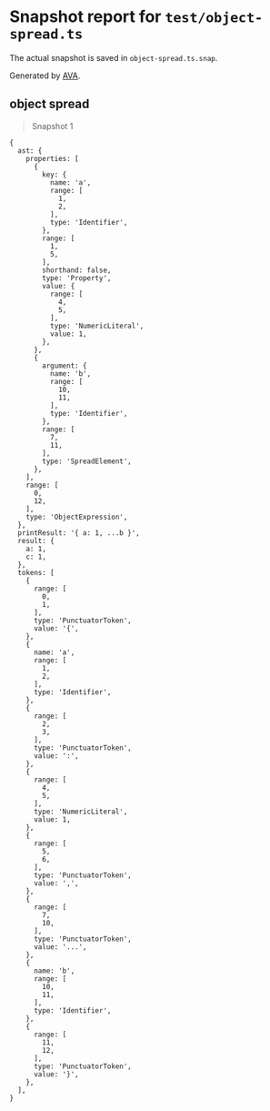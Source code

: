 # Snapshot report for `test/object-spread.ts`

The actual snapshot is saved in `object-spread.ts.snap`.

Generated by [AVA](https://avajs.dev).

## object spread

> Snapshot 1

    {
      ast: {
        properties: [
          {
            key: {
              name: 'a',
              range: [
                1,
                2,
              ],
              type: 'Identifier',
            },
            range: [
              1,
              5,
            ],
            shorthand: false,
            type: 'Property',
            value: {
              range: [
                4,
                5,
              ],
              type: 'NumericLiteral',
              value: 1,
            },
          },
          {
            argument: {
              name: 'b',
              range: [
                10,
                11,
              ],
              type: 'Identifier',
            },
            range: [
              7,
              11,
            ],
            type: 'SpreadElement',
          },
        ],
        range: [
          0,
          12,
        ],
        type: 'ObjectExpression',
      },
      printResult: '{ a: 1, ...b }',
      result: {
        a: 1,
        c: 1,
      },
      tokens: [
        {
          range: [
            0,
            1,
          ],
          type: 'PunctuatorToken',
          value: '{',
        },
        {
          name: 'a',
          range: [
            1,
            2,
          ],
          type: 'Identifier',
        },
        {
          range: [
            2,
            3,
          ],
          type: 'PunctuatorToken',
          value: ':',
        },
        {
          range: [
            4,
            5,
          ],
          type: 'NumericLiteral',
          value: 1,
        },
        {
          range: [
            5,
            6,
          ],
          type: 'PunctuatorToken',
          value: ',',
        },
        {
          range: [
            7,
            10,
          ],
          type: 'PunctuatorToken',
          value: '...',
        },
        {
          name: 'b',
          range: [
            10,
            11,
          ],
          type: 'Identifier',
        },
        {
          range: [
            11,
            12,
          ],
          type: 'PunctuatorToken',
          value: '}',
        },
      ],
    }
